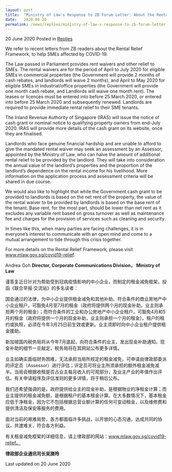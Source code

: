 ```yaml
---
layout: post
title:  "Ministry of Law's Response to ZB Forum Letter: About the Rental Relief Framework"
date:   2020-06-20
permalink: /news/replies/ministry-of-law-s-response-to-zb-forum-letter-rental-relief-framework
---
```


20 June 2020 Posted in [Replies](/news/replies)  

We refer to recent letters from ZB readers about the Rental Relief Framework, to help SMEs affected by COVID-19.

The Law passed in Parliament provides rent waivers and other relief to SMEs.  The rental waivers are for the period of April to July 2020 for eligible SMEs in commercial properties (the Government will provide 2 months of cash rebates, and landlords will waive 2 months), and April to May 2020 for eligible SMEs in industrial/office properties (the Government will provide one month cash rebate, and Landlords will waive one month rent). The leases or licences must be entered into before 25 March 2020, or entered into before 25 March 2020 and subsequently renewed. Landlords are required to provide immediate rental relief to their SME tenants.

The Inland Revenue Authority of Singapore (IRAS) will issue the notice of cash grant or nominal notice to qualifying property owners from end-July 2020. IRAS will provide more details of the cash grant on its website, once they are finalised.

Landlords who face genuine financial hardship and are unable to afford to give the mandated rental waiver may seek an assessment by an Assessor, appointed by the Ministry of Law, who can halve the amount of additional rental relief to be provided by the landlord. They will take into consideration the annual value of the landlord’s properties and the proportion of the landlord’s dependence on the rental income for his livelihood. More information on the application process and assessment criteria will be shared in due course.

We would also like to highlight that while the Government cash grant to be provided to landlords is based on the net rent of the property, the value of the rental waiver to be provided by landlords is based on the base rent of the tenant. Base rent, for the most part, should be lower than net rent as it excludes any variable rent based on gross turnover as well as maintenance fee and charges for the provision of services such as cleaning and security.

In times like this, when many parties are facing challenges, it is in everyone’s interest to communicate with an open mind and come to a mutual arrangement to tide through this crisis together.

For more details on the Rental Relief Framework, please visit www.mlaw.gov.sg/covid19-relief.

Andrea Goh
**Director, Corporate Communications Division， Ministry of Law**


谨答复近日针对为帮助受到冠病疫情影响的中小企业，而制定的租金减免框架，投函《联合早报·交流站》的多名读者：

国会通过的法律，为中小企业提供租金减免和其他补助。符合条件的商业房地产中小企业租户，可豁免4月至7月的租金（政府将提供两个月的现金补助，业主则承担两个月的租金）；而符合条件的工业和办公房地产中小企业租户，可豁免4月和5月的租金（政府将提供一个月的现金补助，业主则承担一个月的租金）。租户的租约或执照，必须在今年3月25日前生效或更新。业主须即时向中小企业租户提供租金援助。

新加坡国内税务局将从今年7月底起，向符合条件的业主，发出现金补助通知。现金补助的细节一旦敲定，税务局将在其网站公布更多详情。

业主如确实面临财务困难，无法承担当局所规定的租金减免，可申请由律政部委派的评定员（Assessor）进行评估；评定员可将业主所须承担的额外租金减免减半。当局会根据收租是否占业主每月收入的可观部分，及业主产业的年值作出评估。有关申请程序及评估准则的更多详情，将于稍后公布。

我们还希望强调的是，政府提供给业主的现金补助，是根据物业的净租金计算；而业主提供的租金减免额，是根据租户的基本租金计算。在大多数情况下，基本租金应低于净租金，因为它不包括根据总营业额计算的任何可变动租金，以及维修费和提供清洁及保安等服务的费用。

面对当前的艰难局势，各方都面临许多挑战，以开放的心态沟通，达成共同的协议，共渡难关，符合各方利益。

有关租金减免框架的详细信息，请上律政部的网站：www.mlaw.gov.sg/covid19-relief。

**律政部企业通讯司长吴旖玲**


<p class="right-side-updated">Last updated on 20 June 2020</p>

